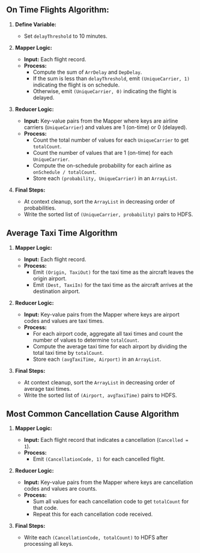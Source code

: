 ## On Time Flights Algorithm:

1. **Define Variable:**
   - Set `delayThreshold` to 10 minutes.

2. **Mapper Logic:**
   - **Input:** Each flight record.
   - **Process:**
     - Compute the sum of `ArrDelay` and `DepDelay`.
     - If the sum is less than `delayThreshold`, emit `(UniqueCarrier, 1)` indicating the flight is on schedule.
     - Otherwise, emit `(UniqueCarrier, 0)` indicating the flight is delayed.

3. **Reducer Logic:** 
   - **Input:** Key-value pairs from the Mapper where keys are airline carriers (`UniqueCarrier`) and values are 1 (on-time) or 0 (delayed).
   - **Process:**
     - Count the total number of values for each `UniqueCarrier` to get `totalCount`.
     - Count the number of values that are 1 (on-time) for each `UniqueCarrier`.
     - Compute the on-schedule probability for each airline as `onSchedule / totalCount`.
     - Store each `(probability, UniqueCarrier)` in an `ArrayList`.

4. **Final Steps:**
   - At context cleanup, sort the `ArrayList` in decreasing order of probabilities.
   - Write the sorted list of `(UniqueCarrier, probability)` pairs to HDFS.

## Average Taxi Time Algorithm

1. **Mapper Logic:**
   - **Input:** Each flight record.
   - **Process:**
     - Emit `(Origin, TaxiOut)` for the taxi time as the aircraft leaves the origin airport.
     - Emit `(Dest, TaxiIn)` for the taxi time as the aircraft arrives at the destination airport.

2. **Reducer Logic:**
   - **Input:** Key-value pairs from the Mapper where keys are airport codes and values are taxi times.
   - **Process:**
     - For each airport code, aggregate all taxi times and count the number of values to determine `totalCount`.
     - Compute the average taxi time for each airport by dividing the total taxi time by `totalCount`.
     - Store each `(avgTaxiTime, Airport)` in an `ArrayList`.

3. **Final Steps:**
   - At context cleanup, sort the `ArrayList` in decreasing order of average taxi times.
   - Write the sorted list of `(Airport, avgTaxiTime)` pairs to HDFS.

## Most Common Cancellation Cause Algorithm

1. **Mapper Logic:**
   - **Input:** Each flight record that indicates a cancellation (`Cancelled = 1`).
   - **Process:**
     - Emit `(CancellationCode, 1)` for each cancelled flight.

2. **Reducer Logic:**
   - **Input:** Key-value pairs from the Mapper where keys are cancellation codes and values are counts.
   - **Process:**
     - Sum all values for each cancellation code to get `totalCount` for that code.
     - Repeat this for each cancellation code received.

3. **Final Steps:**
   - Write each `(CancellationCode, totalCount)` to HDFS after processing all keys.

